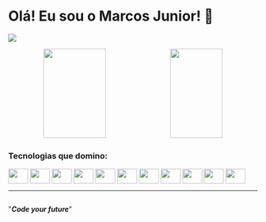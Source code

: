 # Olá! Eu sou o Marcos Junior! 👋

<a href="https://www.linkedin.com/in/marcos-antonio-087102274/" target="_blank"><img src="https://img.shields.io/badge/LinkedIn-0077B5?style=for-the-badge&logo=linkedin&logoColor=white"></a>

<div align="center" display="flex">
  <img height="180em" width="50%" src="https://github-readme-stats-sigma-five.vercel.app/api?username=marcosjunior00&show_icons=true&theme=dracula&include_all_commits=true&count_private=true"/>
  <img height="180em" width="46%" src="https://github-readme-stats-sigma-five.vercel.app/api/top-langs/?username=marcosjunior00&layout=compact&langs_count=7&theme=dracula"/>
</div>

### Tecnologias que domino:
<div style="display: inline-block;">
  <img src="https://cdn.jsdelivr.net/gh/devicons/devicon/icons/html5/html5-plain.svg" width="40px" height="30px" align="center" />
  <img src="https://cdn.jsdelivr.net/gh/devicons/devicon/icons/css3/css3-plain.svg" width="40px" height="30px" align="center" />
  <img src="https://cdn.jsdelivr.net/gh/devicons/devicon/icons/javascript/javascript-plain.svg" width="40px" height="30px" align="center" />
  <img src="https://cdn.jsdelivr.net/gh/devicons/devicon/icons/bootstrap/bootstrap-plain.svg" width="40px" height="30px" align="center" />
  <img src="https://cdn.jsdelivr.net/gh/devicons/devicon/icons/php/php-plain.svg" width="40px" height="30px" align="center" />
  <img src="https://cdn.jsdelivr.net/gh/devicons/devicon/icons/react/react-original.svg" width="40px" height="30px" align="center" />
  <img src="https://cdn.jsdelivr.net/gh/devicons/devicon/icons/nodejs/nodejs-plain.svg" width="40px" height="30px" align="center" />
  <img src="https://cdn.jsdelivr.net/gh/devicons/devicon/icons/csharp/csharp-plain.svg" width="40px" height="30px" align="center" />
  <img src="https://cdn.jsdelivr.net/gh/devicons/devicon/icons/python/python-plain.svg" width="40px" height="30px" align="center" />
  <img src="https://cdn.jsdelivr.net/gh/devicons/devicon/icons/mongodb/mongodb-original.svg" width="40px" height="30px" align="center" />
  <img src="https://cdn.jsdelivr.net/gh/devicons/devicon/icons/mysql/mysql-original.svg" width="40px" height="30px" align="center" />
</div>

<hr>

<p align="center" style="display: inline-block;">"<b><em>Code your future</em></b>"</p>
